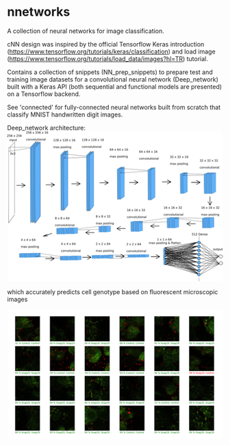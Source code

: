 # nnetworks

A collection of neural networks for image classification.

cNN design was inspired by the official Tensorflow Keras introduction (https://www.tensorflow.org/tutorials/keras/classification) and load image (https://www.tensorflow.org/tutorials/load_data/images?hl=TR) tutorial. 

Contains a collection of snippets (NN_prep_snippets) to prepare test and training image datasets for a convolutional neural network (Deep_network) built with a Keras API (both sequential and functional models are presented) on a Tensorflow backend.

See 'connected' for fully-connected neural networks built from scratch that classify MNIST handwritten digit images.  

Deep_network architecture:
![neural network architecture](https://github.com/blbadger/blbadger.github.io/blob/master/misc_images/cNN_architecture.png)

which accurately predicts cell genotype based on fluorescent microscopic images

![classification](https://github.com/blbadger/blbadger.github.io/blob/master/neural_networks/nn_images_1.png)
